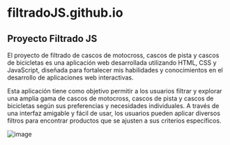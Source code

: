 # filtradoJS.github.io
## Proyecto Filtrado JS
El proyecto de filtrado de cascos de motocross, cascos de pista y cascos de bicicletas es una aplicación web desarrollada utilizando HTML, CSS y JavaScript, diseñada para fortalecer mis habilidades y conocimientos en el desarrollo de aplicaciones web interactivas.

Esta aplicación tiene como objetivo permitir a los usuarios filtrar y explorar una amplia gama de cascos de motocross, cascos de pista y cascos de bicicletas según sus preferencias y necesidades individuales. A través de una interfaz amigable y fácil de usar, los usuarios pueden aplicar diversos filtros para encontrar productos que se ajusten a sus criterios específicos.

![image](https://github.com/milton878/filtradoJS.github.io/assets/65022331/e3c224f0-9e6a-4b40-9fe9-624e0b10261a)
